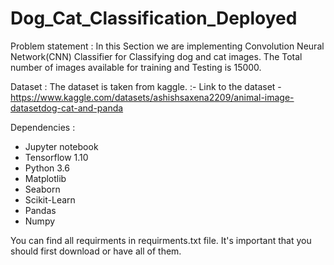 # Dog_Cat_Classification_Deployed

Problem statement :
In this Section we are implementing Convolution Neural Network(CNN) Classifier for Classifying dog and cat images. The Total number of images available for training and Testing is 15000.

Dataset : The dataset is taken from kaggle. :-
Link to the dataset - https://www.kaggle.com/datasets/ashishsaxena2209/animal-image-datasetdog-cat-and-panda

Dependencies :

* Jupyter notebook
* Tensorflow 1.10
* Python 3.6
* Matplotlib
* Seaborn
* Scikit-Learn
* Pandas
* Numpy
 
You can find all requirments in requirments.txt file. It's important that you should first download or have all of them.

